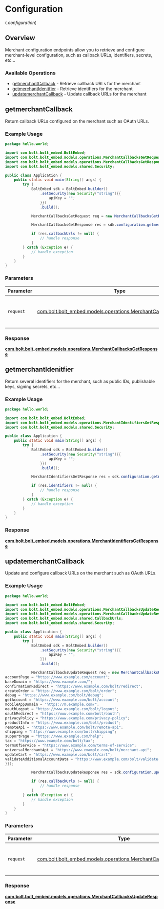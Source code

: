 # Configuration
(*.configuration*)

## Overview

Merchant configuration endpoints allow you to retrieve and configure merchant-level
configuration, such as callback URLs, identifiers, secrets, etc...


### Available Operations

* [getmerchantCallback](#getmerchantcallback) - Retrieve callback URLs for the merchant
* [getmerchantIdenitfier](#getmerchantidenitfier) - Retrieve identifiers for the merchant
* [updatemerchantCallback](#updatemerchantcallback) - Update callback URLs for the merchant

## getmerchantCallback

Return callback URLs configured on the merchant such as OAuth URLs.


### Example Usage

```java
package hello.world;

import com.bolt.bolt_embed.BoltEmbed;
import com.bolt.bolt_embed.models.operations.MerchantCallbacksGetRequest;
import com.bolt.bolt_embed.models.operations.MerchantCallbacksGetResponse;
import com.bolt.bolt_embed.models.shared.Security;

public class Application {
    public static void main(String[] args) {
        try {
            BoltEmbed sdk = BoltEmbed.builder()
                .setSecurity(new Security("string"){{
                    apiKey = "";
                }})
                .build();

            MerchantCallbacksGetRequest req = new MerchantCallbacksGetRequest("string");            

            MerchantCallbacksGetResponse res = sdk.configuration.getmerchantCallback(req);

            if (res.callbackUrls != null) {
                // handle response
            }
        } catch (Exception e) {
            // handle exception
        }
    }
}
```

### Parameters

| Parameter                                                                                                                   | Type                                                                                                                        | Required                                                                                                                    | Description                                                                                                                 |
| --------------------------------------------------------------------------------------------------------------------------- | --------------------------------------------------------------------------------------------------------------------------- | --------------------------------------------------------------------------------------------------------------------------- | --------------------------------------------------------------------------------------------------------------------------- |
| `request`                                                                                                                   | [com.bolt.bolt_embed.models.operations.MerchantCallbacksGetRequest](../../models/operations/MerchantCallbacksGetRequest.md) | :heavy_check_mark:                                                                                                          | The request object to use for the request.                                                                                  |


### Response

**[com.bolt.bolt_embed.models.operations.MerchantCallbacksGetResponse](../../models/operations/MerchantCallbacksGetResponse.md)**


## getmerchantIdenitfier

Return several identifiers for the merchant, such as public IDs, publishable keys, signing secrets, etc...

### Example Usage

```java
package hello.world;

import com.bolt.bolt_embed.BoltEmbed;
import com.bolt.bolt_embed.models.operations.MerchantIdentifiersGetResponse;
import com.bolt.bolt_embed.models.shared.Security;

public class Application {
    public static void main(String[] args) {
        try {
            BoltEmbed sdk = BoltEmbed.builder()
                .setSecurity(new Security("string"){{
                    apiKey = "";
                }})
                .build();

            MerchantIdentifiersGetResponse res = sdk.configuration.getmerchantIdenitfier();

            if (res.identifiers != null) {
                // handle response
            }
        } catch (Exception e) {
            // handle exception
        }
    }
}
```


### Response

**[com.bolt.bolt_embed.models.operations.MerchantIdentifiersGetResponse](../../models/operations/MerchantIdentifiersGetResponse.md)**


## updatemerchantCallback

Update and configure callback URLs on the merchant such as OAuth URLs.


### Example Usage

```java
package hello.world;

import com.bolt.bolt_embed.BoltEmbed;
import com.bolt.bolt_embed.models.operations.MerchantCallbacksUpdateRequest;
import com.bolt.bolt_embed.models.operations.MerchantCallbacksUpdateResponse;
import com.bolt.bolt_embed.models.shared.CallbackUrls;
import com.bolt.bolt_embed.models.shared.Security;

public class Application {
    public static void main(String[] args) {
        try {
            BoltEmbed sdk = BoltEmbed.builder()
                .setSecurity(new Security("string"){{
                    apiKey = "";
                }})
                .build();

            MerchantCallbacksUpdateRequest req = new MerchantCallbacksUpdateRequest("string", new CallbackUrls(){{
accountPage = "https://www.example.com/account";
baseDomain = "https://www.example.com/";
confirmationRedirect = "https://www.example.com/bolt/redirect";
createOrder = "https://www.example.com/bolt/order";
debug = "https://www.example.com/bolt/debug";
getAccount = "https://www.example.com/bolt/account";
mobileAppDomain = "https://m.example.com/";
oauthLogout = "https://www.example.com/bolt/logout";
oauthRedirect = "https://www.example.com/bolt/oauth";
privacyPolicy = "https://www.example.com/privacy-policy";
productInfo = "https://www.example.com/bolt/product";
remoteApi = "https://www.example.com/bolt/remote-api";
shipping = "https://www.example.com/bolt/shipping";
supportPage = "https://www.example.com/help";
tax = "https://www.example.com/bolt/tax";
termsOfService = "https://www.example.com/terms-of-service";
universalMerchantApi = "https://www.example.com/bolt/merchant-api";
updateCart = "https://www.example.com/bolt/cart";
validateAdditionalAccountData = "https://www.example.com/bolt/validate-account";
}});            

            MerchantCallbacksUpdateResponse res = sdk.configuration.updatemerchantCallback(req);

            if (res.callbackUrls != null) {
                // handle response
            }
        } catch (Exception e) {
            // handle exception
        }
    }
}
```

### Parameters

| Parameter                                                                                                                         | Type                                                                                                                              | Required                                                                                                                          | Description                                                                                                                       |
| --------------------------------------------------------------------------------------------------------------------------------- | --------------------------------------------------------------------------------------------------------------------------------- | --------------------------------------------------------------------------------------------------------------------------------- | --------------------------------------------------------------------------------------------------------------------------------- |
| `request`                                                                                                                         | [com.bolt.bolt_embed.models.operations.MerchantCallbacksUpdateRequest](../../models/operations/MerchantCallbacksUpdateRequest.md) | :heavy_check_mark:                                                                                                                | The request object to use for the request.                                                                                        |


### Response

**[com.bolt.bolt_embed.models.operations.MerchantCallbacksUpdateResponse](../../models/operations/MerchantCallbacksUpdateResponse.md)**

